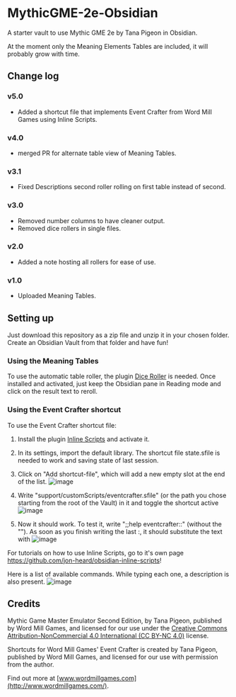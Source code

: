 # MythicGME-2e-Obsidian
A starter vault to use Mythic GME 2e by Tana Pigeon in Obsidian.

At the moment only the Meaning Elements Tables are included, it will probably grow with time.

## Change log

### v5.0
- Added a shortcut file that implements Event Crafter from Word Mill Games using Inline Scripts.
### v4.0
- merged PR for alternate table view of Meaning Tables.
### v3.1
- Fixed Descriptions second roller rolling on first table instead of second.
### v3.0
- Removed number columns to have cleaner output.
- Removed dice rollers in single files.
### v2.0
- Added a note hosting all rollers for ease of use.
### v1.0
- Uploaded Meaning Tables.

## Setting up
Just download this repository as a zip file and unzip it in your chosen folder.
Create an Obsidian Vault from that folder and have fun!

### Using the Meaning Tables
To use the automatic table roller, the plugin [Dice Roller](https://github.com/valentine195/obsidian-dice-roller) is needed.
Once installed and activated, just keep the Obsidian pane in Reading mode and click on the result text to reroll.

### Using the Event Crafter shortcut
To use the Event Crafter shortcut file:
1. Install the plugin [Inline Scripts](https://github.com/jon-heard/obsidian-inline-scripts) and activate it.
2. In its settings, import the default library. The shortcut file state.sfile is needed to work and saving state of last session.
3. Click on "Add shortcut-file", which will add a new empty slot at the end of the list.
   ![image](https://github.com/Zhrack/MythicGME-2e-Obsidian/assets/5031873/034e8373-4a82-4eef-9466-58b32fadd7f8)

4. Write "support/customScripts/eventcrafter.sfile" (or the path you chose starting from the root of the Vault) in it and toggle the shortcut active
   ![image](https://github.com/Zhrack/MythicGME-2e-Obsidian/assets/5031873/79f871c8-bedf-4471-984c-a25bc452f30c)

5. Now it should work. To test it, write ";;help eventcrafter::" (without the ""). As soon as you finish writing the last :, it should substitute the text with ![image](https://github.com/Zhrack/MythicGME-2e-Obsidian/assets/5031873/e4ab3a63-f71e-4e93-baae-3b391c547b55)

For tutorials on how to use Inline Scripts, go to it's own page https://github.com/jon-heard/obsidian-inline-scripts!

Here is a list of available commands. While typing each one, a description is also present.
![image](https://github.com/Zhrack/MythicGME-2e-Obsidian/assets/5031873/5bb6b2be-b28a-4b49-9326-2b783b7c9186)


## Credits

Mythic Game Master Emulator Second Edition, by Tana Pigeon, published by Word Mill Games, and licensed for our use under the [Creative Commons Attribution-NonCommercial 4.0 International (CC BY-NC 4.0)](https://creativecommons.org/licenses/by-nc/4.0/) license.

Shortcuts for Word Mill Games' Event Crafter is created by Tana Pigeon, published by Word Mill Games, and licensed for our use with permission from the author. 

Find out more at [www.wordmillgames.com](http://www.wordmillgames.com/).
